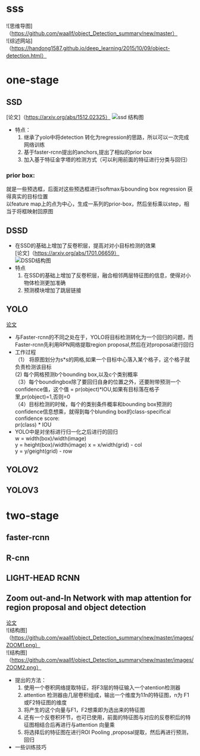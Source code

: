 # sss
![思维导图]（https://github.com/waallf/object_Detection_summary/new/master）  
![综述网站]（https://handong1587.github.io/deep_learning/2015/10/09/object-detection.html）   
# one-stage  
## SSD  
[论文]（https://arxiv.org/abs/1512.02325）
![ssd 结构图](https://github.com/waallf/object_Detection_summary/new/master/images/SSD.png)
* 特点：  
  1. 继承了yolo中将detection 转化为regression的思路，所以可以一次完成网络训练  
  2. 基于faster-rcnn提出的anchors,提出了相似的prior box  
  3. 加入基于特征金字塔的检测方式（可以利用前面的特征进行分类与回归）  
  
### prior box:  
  就是一些预选框，后面对这些预选框进行softmax与bounding box regression 获得真实的目标位置  
  以feature map上的点为中心，生成一系列的prior-box，然后坐标乘以step，相当于将框映射回原图
## DSSD  
* 在SSD的基础上增加了反卷积层，提高对对小目标检测的效果  
[论文]（https://arxiv.org/abs/1701.06659）  
![DSSD结构图](https://github.com/waallf/object_Detection_summary/new/master/images/DSSD.png)  
* 特点  
  1. 在SSD的基础上增加了反卷积层，融合相邻两层特征图的信息，使得对小物体检测更加准确  
  2. 预测模块增加了跳层链接  
## YOLO  
[论文](http://machinethink.net/blog/yolo-coreml-versus-mps-graph)
* 与Faster-rcnn的不同之处在于，YOLO将目标检测转化为一个回归的问题，而Faster-rcnn先利用RPN网络提取region proposal,然后在对proposal进行回归  
* 工作过程  
（1） 将原图划分为s*s的网格,如果一个目标中心落入某个格子，这个格子就负责检测该目标  
 (2) 每个网格预测b个bounding box,以及c个类别概率  
 （3）每个boundingbox除了要回归自身的位置之外，还要附带预测一个confidence值，这个值 = pr(object)*IOU,如果有目标落在格子里,pr(object)=1,否则=0  
 （4）目标检测的时候，每个的类别条件概率和bounding box预测的confidence信息想乘，就得到每个blunding box的class-specifical confidence score:  
  pr(class) * IOU  
* YOLO中是对坐标进行归一化之后进行的回归  
  w = width(box)/width(image)  
  y = height(box)/width(image)
  x = x/width(grid) - col  
  y = y/geight(grid) - row
## YOLOV2  
## YOLOV3  



# two-stage  
## faster-rcnn  
## R-cnn  
## LIGHT-HEAD RCNN  
## Zoom out-and-In Network with map attention for region proposal and object detection  
[论文](https://arxiv.org/abs/1709.04347)  
![结构图]（https://github.com/waallf/object_Detection_summary/new/master/images/ZOOM1.png）  
![结构图]（https://github.com/waallf/object_Detection_summary/new/master/images/ZOOM2.png）  
* 提出的方法：  
  1. 使用一个卷积网络提取特征，将F3层的特征输入一个atention检测器
  2. attention 检测器由几层卷积组成，输出一个维度为1*1*n的特征图，n为 F1或F2特征图的维度  
  3. 将产生的这个向量与F1，F2想乘即为选出来的特征图  
  4. 还有一个反卷积环节，也可已使用，前面的特征图与对应的反卷积后的特征图相结合后再进行与attention 向量乘  
  5. 将选择后的特征图在进行ROI Pooling ,proposal提取，然后再进行预测，回归  
* 一些训练技巧  

